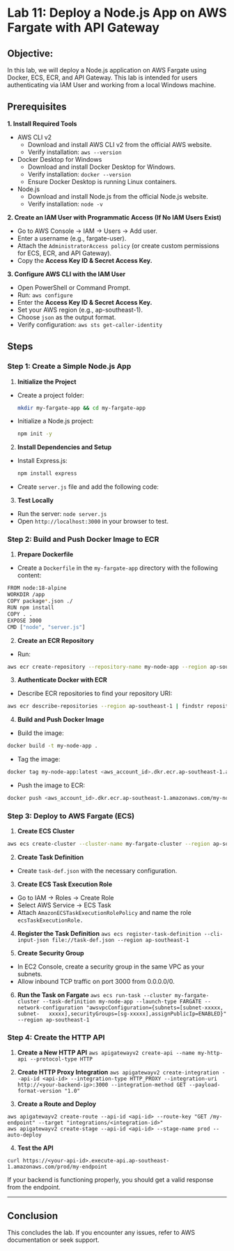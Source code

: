 # Lab 11: Deploy a Node.js App on AWS Fargate with API Gateway

## Objective:
In this lab, we will deploy a Node.js application on AWS Fargate using Docker, ECS, ECR, and API Gateway. This lab is intended for users authenticating via IAM User and working from a local Windows machine.

## Prerequisites

   **1. Install Required Tools**

   - AWS CLI v2
      - Download and install AWS CLI v2 from the official AWS website.
      - Verify installation: ```aws --version```
   - Docker Desktop for Windows
      - Download and install Docker Desktop for Windows.
      - Verify installation: ```docker --version```
      - Ensure Docker Desktop is running Linux containers.
   - Node.js
      - Download and install Node.js from the official Node.js website.
      - Verify installation: ```node -v```
  
   **2. Create an IAM User with Programmatic Access (If No IAM Users Exist)**

   - Go to AWS Console → IAM → Users → Add user.
   - Enter a username (e.g., fargate-user).
   - Attach the ```AdministratorAccess policy``` (or create custom permissions for ECS, ECR, and API Gateway).
   - Copy the **Access Key ID & Secret Access Key.**

   **3. Configure AWS CLI with the IAM User**

   - Open PowerShell or Command Prompt.
   - Run: ```aws configure```
   - Enter the **Access Key ID & Secret Access Key.**
   - Set your AWS region (e.g., ap-southeast-1).
   - Choose ```json``` as the output format.
   - Verify configuration: ```aws sts get-caller-identity```

## Steps

### Step 1: Create a Simple Node.js App

   1. **Initialize the Project**

   - Create a project folder:

      ```bash
      mkdir my-fargate-app && cd my-fargate-app
      ```
      
   - Initialize a Node.js project:
     
      ```bash
      npm init -y
      ```
      
   2. **Install Dependencies and Setup**
   
   - Install Express.js:
      
      ```bash
      npm install express
      ```
      
   - Create ```server.js``` file and add the following code:

   3. **Test Locally**

   - Run the server: ```node server.js```
   - Open ```http://localhost:3000``` in your browser to test.

### Step 2: Build and Push Docker Image to ECR

   1. **Prepare Dockerfile**

   - Create a ```Dockerfile``` in the ```my-fargate-app``` directory with the following content:
   ```bash
   FROM node:18-alpine
   WORKDIR /app
   COPY package*.json ./
   RUN npm install
   COPY . .
   EXPOSE 3000
   CMD ["node", "server.js"]
   ```

   2. **Create an ECR Repository**

   - Run:
   ```bash
   aws ecr create-repository --repository-name my-node-app --region ap-southeast-1
   ```

   3. **Authenticate Docker with ECR**
   
   - Describe ECR repositories to find your repository URI:
   ```bash
   aws ecr describe-repositories --region ap-southeast-1 | findstr repositoryUri
   ```

   4. **Build and Push Docker Image**
   
   - Build the image:
   ```bash
   docker build -t my-node-app .
   ```

   - Tag the image:
   ```bash
   docker tag my-node-app:latest <aws_account_id>.dkr.ecr.ap-southeast-1.amazonaws.com/my-node-app:latest
   ```

   - Push the image to ECR:
   ```bash
   docker push <aws_account_id>.dkr.ecr.ap-southeast-1.amazonaws.com/my-node-app:latest
   ```
   ### Step 3: Deploy to AWS Fargate (ECS)

   1. **Create ECS Cluster**
   
   ```bash
   aws ecs create-cluster --cluster-name my-fargate-cluster --region ap-southeast-1
   ```
   2. **Create Task Definition**

   - Create ```task-def.json``` with the necessary configuration.

   3. **Create ECS Task Execution Role**

   - Go to IAM → Roles → Create Role
   - Select AWS Service → ECS Task
   - Attach ```AmazonECSTaskExecutionRolePolicy``` and name the role ```ecsTaskExecutionRole.```

   4. **Register the Task Definition**
   ```aws ecs register-task-definition --cli-input-json file://task-def.json --region ap-southeast-1```

   5. **Create Security Group**

   - In EC2 Console, create a security group in the same VPC as your subnets.
   - Allow inbound TCP traffic on port 3000 from 0.0.0.0/0.

   6. **Run the Task on Fargate**
   ```aws ecs run-task --cluster my-fargate-cluster --task-definition my-node-app --launch-type FARGATE --network-configuration "awsvpcConfiguration={subnets=[subnet-xxxxx, subnet-   xxxxx],securityGroups=[sg-xxxxx],assignPublicIp=ENABLED}" --region ap-southeast-1```

   ### Step 4: Create the HTTP API

   1. **Create a New HTTP API**
   ```aws apigatewayv2 create-api --name my-http-api --protocol-type HTTP```

   2. **Create HTTP Proxy Integration**
   ```aws apigatewayv2 create-integration --api-id <api-id> --integration-type HTTP_PROXY --integration-uri http://<your-backend-ip>:3000 --integration-method GET --payload-format-version "1.0"```

   3. **Create a Route and Deploy**
   ```
   aws apigatewayv2 create-route --api-id <api-id> --route-key "GET /my-endpoint" --target "integrations/<integration-id>"
   aws apigatewayv2 create-stage --api-id <api-id> --stage-name prod --auto-deploy
   ```

   4. **Test the API**
   ```
   curl https://<your-api-id>.execute-api.ap-southeast-1.amazonaws.com/prod/my-endpoint
   ```


   If your backend is functioning properly, you should get a valid response from the endpoint.

---
## Conclusion

This concludes the lab. If you encounter any issues, refer to AWS documentation or seek support. 
